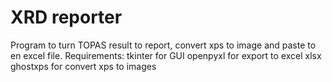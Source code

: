 # XRD reporter
Program to turn TOPAS result to report, convert xps to image and paste to en excel file.
Requirements:
tkinter for GUI
openpyxl for export to excel xlsx
ghostxps for convert xps to images
